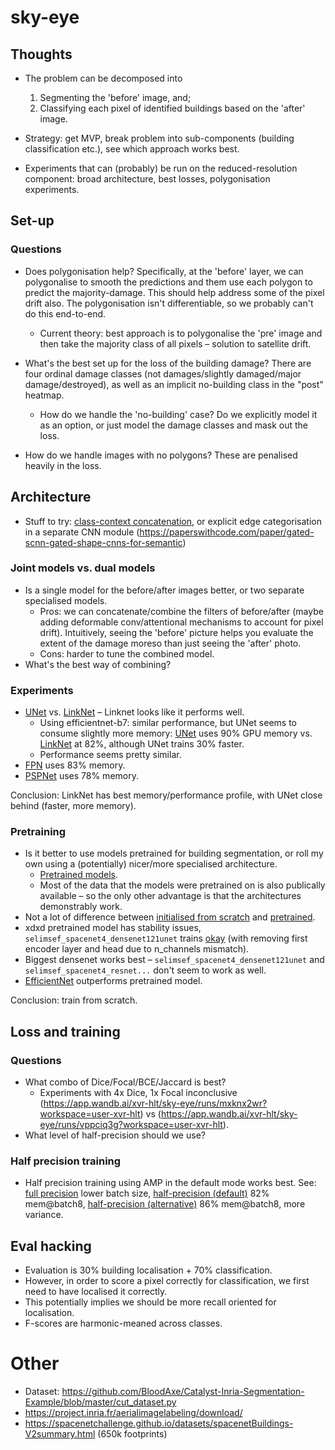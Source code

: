 # sky-eye

## Thoughts

- The problem can be decomposed into
  1. Segmenting the 'before' image, and;
  2. Classifying each pixel of identified buildings based on the 'after' image.
  
- Strategy: get MVP, break problem into sub-components (building classification etc.), see which approach works best.
- Experiments that can (probably) be run on the reduced-resolution component: broad architecture, best losses, polygonisation experiments.
  
## Set-up

### Questions

- Does polygonisation help? Specifically, at the 'before' layer, we can polygonalise to smooth the predictions and them use each polygon to predict the majority-damage. This should help address some of the pixel drift also. The polygonisation isn't differentiable, so we probably can't do this end-to-end.
    - Current theory: best approach is to polygonalise the 'pre' image and then take the majority class of all pixels – solution to satellite drift.
   
- What's the best set up for the loss of the building damage? There are four ordinal damage classes (not damages/slightly damaged/major damage/destroyed), as well as an implicit no-building class in the "post" heatmap.
    - How do we handle the 'no-building' case? Do we explicitly model it as an option, or just model the damage classes and mask out the loss.

- How do we handle images with no polygons? These are penalised heavily in the loss.


## Architecture

- Stuff to try: [class-context concatenation](https://github.com/PkuRainBow/OCNet.pytorch), or explicit edge categorisation in a separate CNN module (https://paperswithcode.com/paper/gated-scnn-gated-shape-cnns-for-semantic)

### Joint models vs. dual models

- Is a single model for the before/after images better, or two separate specialised models. 
  - Pros: we can concatenate/combine the filters of before/after (maybe adding deformable conv/attentional mechanisms to account for pixel drift). Intuitively, seeing the 'before' picture helps you evaluate the extent of the damage moreso than just seeing the 'after' photo.
  - Cons: harder to tune the combined model.
- What's the best way of combining?

### Experiments

- [UNet](https://app.wandb.ai/xvr-hlt/sky-eye-full/runs/rpu0bhol/overview) vs. [LinkNet](https://app.wandb.ai/xvr-hlt/sky-eye-full/runs/n1sjxbai/overview) – Linknet looks like it performs well.
    - Using efficientnet-b7: similar performance, but UNet seems to consume slightly more memory: [UNet](https://app.wandb.ai/xvr-hlt/sky-eye-full/runs/37g5ozbp?workspace=user-xvr-hlt) uses 90% GPU memory vs. [LinkNet](https://app.wandb.ai/xvr-hlt/sky-eye-full/runs/i1op16sa/system) at 82%, although UNet trains 30% faster.
    - Performance seems pretty similar.
- [FPN](https://app.wandb.ai/xvr-hlt/sky-eye-full/runs/hsogqx3z?workspace=user-xvr-hlt) uses 83% memory.
- [PSPNet](https://app.wandb.ai/xvr-hlt/sky-eye-full/runs/9lvz3chz/system) uses 78% memory.

Conclusion: LinkNet has best memory/performance profile, with UNet close behind (faster, more memory).

### Pretraining

- Is it better to use models pretrained for building segmentation, or roll my own using a (potentially) nicer/more specialised architecture.
  - [Pretrained models](https://solaris.readthedocs.io/en/latest/pretrained_models.html).
  - Most of the data that the models were pretrained on is also publically available – so the only other advantage is that the architectures demonstrably work.
- Not a lot of difference between [initialised from scratch](https://app.wandb.ai/xvr-hlt/sky-eye/runs/e41vlr5w) and [pretrained](https://app.wandb.ai/xvr-hlt/sky-eye/runs/h0v80nxd).
- xdxd pretrained model has stability issues, `selimsef_spacenet4_densenet121unet` trains [okay](https://app.wandb.ai/xvr-hlt/sky-eye/runs/h0v80nxd) (with removing first encoder layer and head due to n_channels mismatch).
- Biggest densenet works best – `selimsef_spacenet4_densenet121unet` and `selimsef_spacenet4_resnet...` don't seem to work as well.
- [EfficientNet](https://app.wandb.ai/xvr-hlt/sky-eye-full/runs/rpu0bhol/overview) outperforms pretrained model.

Conclusion: train from scratch.

## Loss and training

### Questions

- What combo of Dice/Focal/BCE/Jaccard is best?
    - Experiments with 4x Dice, 1x Focal inconclusive (https://app.wandb.ai/xvr-hlt/sky-eye/runs/mxknx2wr?workspace=user-xvr-hlt) vs (https://app.wandb.ai/xvr-hlt/sky-eye/runs/vppciq3g?workspace=user-xvr-hlt).
- What level of half-precision should we use?

### Half precision training

- Half precision training using AMP in the default mode works best. See: [full precision](https://app.wandb.ai/xvr-hlt/sky-eye-full/runs/nf4axyr0?workspace=user-xvr-hlt) lower batch size, [half-precision (default)](https://app.wandb.ai/xvr-hlt/sky-eye-full/runs/i1op16sa?workspace=user-xvr-hlt) 82% mem@batch8, [half-precision (alternative)](https://app.wandb.ai/xvr-hlt/sky-eye-full/runs/ycet76vn?workspace=user-xvr-hlt) 86% mem@batch8, more variance.


## Eval hacking
- Evaluation is 30% building localisation + 70% classification. 
- However, in order to score a pixel correctly for classification, we first need to have localised it correctly.
- This potentially implies we should be more recall oriented for localisation.
- F-scores are harmonic-meaned across classes. 


# Other
- Dataset: https://github.com/BloodAxe/Catalyst-Inria-Segmentation-Example/blob/master/cut_dataset.py
- https://project.inria.fr/aerialimagelabeling/download/
- https://spacenetchallenge.github.io/datasets/spacenetBuildings-V2summary.html (650k footprints)
